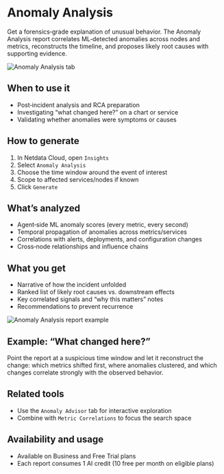 # Anomaly Analysis

Get a forensics‑grade explanation of unusual behavior. The Anomaly Analysis report correlates ML‑detected anomalies across nodes and metrics, reconstructs the timeline, and proposes likely root causes with supporting evidence.

![Anomaly Analysis tab](https://raw.githubusercontent.com/netdata/docs-images/refs/heads/master/netdata-cloud/netdata-ai/anomaly-analysis.png)

## When to use it

- Post‑incident analysis and RCA preparation
- Investigating “what changed here?” on a chart or service
- Validating whether anomalies were symptoms or causes

## How to generate

1. In Netdata Cloud, open `Insights`
2. Select `Anomaly Analysis`
3. Choose the time window around the event of interest
4. Scope to affected services/nodes if known
5. Click `Generate`

## What’s analyzed

- Agent‑side ML anomaly scores (every metric, every second)
- Temporal propagation of anomalies across metrics/services
- Correlations with alerts, deployments, and configuration changes
- Cross‑node relationships and influence chains

## What you get

- Narrative of how the incident unfolded
- Ranked list of likely root causes vs. downstream effects
- Key correlated signals and “why this matters” notes
- Recommendations to prevent recurrence

![Anomaly Analysis report example](https://raw.githubusercontent.com/netdata/docs-images/refs/heads/master/netdata-cloud/netdata-ai/anomaly-analysis-report.png)

## Example: “What changed here?”

Point the report at a suspicious time window and let it reconstruct the change: which metrics shifted first, where anomalies clustered, and which changes correlate strongly with the observed behavior.

## Related tools

- Use the `Anomaly Advisor` tab for interactive exploration
- Combine with `Metric Correlations` to focus the search space

## Availability and usage

- Available on Business and Free Trial plans
- Each report consumes 1 AI credit (10 free per month on eligible plans)

